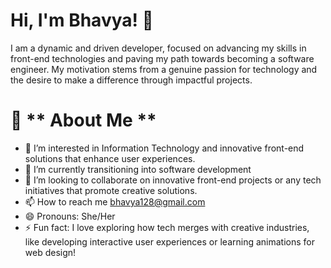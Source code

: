  # **Hi, I'm Bhavya! 👋**
  I am a dynamic and driven developer, focused on advancing my skills in front-end technologies and paving my path towards becoming a software engineer. My motivation stems from a genuine passion for technology and the desire to make a difference through impactful projects.
  
  # 🚀 ** About Me **
 - 👀 I’m interested in Information Technology and innovative front-end solutions that enhance user experiences.
 - 🌱 I’m currently transitioning into software development
 - 💞️ I’m looking to collaborate on innovative front-end projects or any tech initiatives that promote creative solutions.
 - 📫 How to reach me bhavya128@gmail.com
 - 😄 Pronouns: She/Her
 - ⚡ Fun fact: I love exploring how tech merges with creative industries, like developing interactive user experiences or learning animations for web design!

<!---
Bhavyat128/Bhavyat128 is a ✨ special ✨ repository because its `README.md` (this file) appears on your GitHub profile.
You can click the Preview link to take a look at your changes.
--->
